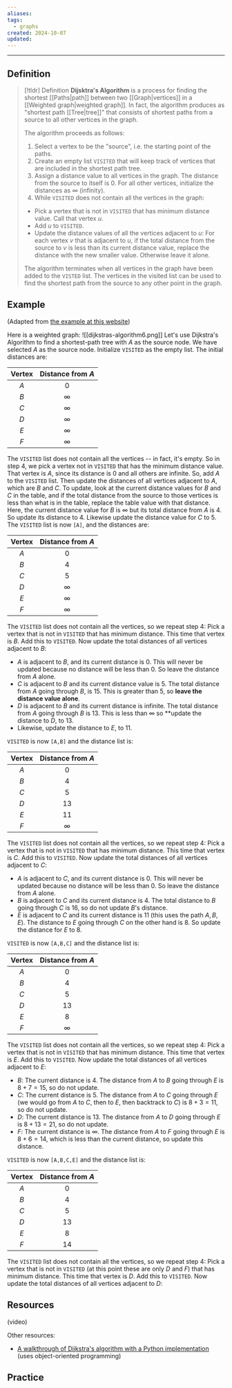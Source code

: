 ```yaml
---
aliases: 
tags:
  - graphs
created: 2024-10-07
updated:
---
```

---
## Definition 

> [!tldr] Definition
> **Dijsktra's Algorithm** is a process for finding the shortest [[Paths|path]] between two [[Graph|vertices]] in a [[Weighted graph|weighted graph]]. In fact, the algorithm produces as "shortest path [[Tree|tree]]" that consists of shortest paths from a source to all other vertices in the graph. 
> 
> The algorithm proceeds as follows: 
> 1. Select a vertex to be the "source", i.e. the starting point of the paths. 
> 2. Create an empty list `VISITED` that will keep track of vertices that are included in the shortest path tree. 
> 3. Assign a distance value to all vertices in the graph. The distance from the source to itself is 0. For all other vertices, initialize the distances as $\infty$ (infinity). 
> 4. While `VISITED` does not contain all the vertices in the graph: 
> 	- Pick a vertex that is not in `VISITED` that has minimum distance value. Call that vertex $u$. 
> 	- Add $u$ to `VISITED`. 
> 	- Update the distance values of all the vertices adjacent to $u$: For each vertex $v$ that is adjacent to $u$, if the total distance from the source to $v$ is less than its current distance value, replace the distance with the new smaller value. Otherwise leave it alone. 
> 
> The algorithm terminates when all vertices in the graph have been added to the `VISTED` list. The vertices in the visited list can be used to find the shortest path from the source to any other point in the graph. 

## Example

(Adapted from [the example at this website](https://www.javatpoint.com/dijkstras-algorithm))

Here is a weighted graph: 
![[dijkstras-algorithm6.png]]
Let's use Dijkstra's Algorithm to find a shortest-path tree with $A$ as the source node. We have selected $A$ as the source node. Initialize `VISITED` as the empty list. The initial distances are: 

| Vertex | Distance from $A$ |
| :----: | :---------------: |
|  $A$   |        $0$        |
|  $B$   |     $\infty$      |
|  $C$   |     $\infty$      |
|  $D$   |     $\infty$      |
|  $E$   |     $\infty$      |
|  $F$   |     $\infty$      |

The `VISITED` list does not contain all the vertices -- in fact, it's empty. So in step 4, we pick a vertex not in `VISITED` that has the minimum distance value. That vertex is $A$, since its distance is 0 and all others are infinite. So, add $A$ to the `VISITED` list. Then update the distances of all vertices adjacent to $A$, which are $B$ and $C$. To update, look at the current distance values for $B$ and $C$ in the table, and if the total distance from the source to those vertices is less than what is in the table, replace the table value with that distance. Here, the current distance value for $B$ is $\infty$ but its total distance from $A$ is $4$. So update its distance to $4$. Likewise update the distance value for $C$ to $5$. The `VISITED` list is now `[A]`, and the distances are:

| Vertex | Distance from $A$ |
| :----: | :---------------: |
|  $A$   |        $0$        |
|  $B$   |        $4$        |
|  $C$   |        $5$        |
|  $D$   |     $\infty$      |
|  $E$   |     $\infty$      |
|  $F$   |     $\infty$      |
The `VISITED` list does not contain all the vertices, so we repeat step 4: Pick a vertex that is not in `VISITED` that has minimum distance. This time that vertex is $B$. Add this to `VISITED`. Now update the total distances of all vertices adjacent to $B$: 

- $A$ is adjacent to $B$, and its current distance is $0$. This will never be updated because no distance will be less than $0$. So leave the distance from $A$ alone. 
- $C$ is adjacent to $B$ and its current distance value is $5$. The total distance from $A$ going through $B$, is 15. This is greater than $5$, so **leave the distance value alone**. 
- $D$ is adjacent to $B$ and its current distance is infinite. The total distance from $A$ going through $B$ is 13. This is less than $\infty$ so **update the distance to $D$, to $13$. 
- Likewise, update the distance to $E$, to $11$. 

`VISITED` is now `[A,B]` and the distance list is: 

| Vertex | Distance from $A$ |
| :----: | :---------------: |
|  $A$   |        $0$        |
|  $B$   |        $4$        |
|  $C$   |        $5$        |
|  $D$   |       $13$        |
|  $E$   |       $11$        |
|  $F$   |     $\infty$      |
The `VISITED` list does not contain all the vertices, so we repeat step 4: Pick a vertex that is not in `VISITED` that has minimum distance. This time that vertex is $C$. Add this to `VISITED`.  Now update the total distances of all vertices adjacent to $C$: 

- $A$ is adjacent to $C$, and its current distance is $0$. This will never be updated because no distance will be less than $0$. So leave the distance from $A$ alone. 
- $B$ is adjacent to $C$ and its current distance is $4$. The total distance to $B$ going through $C$ is 16, so do not update $B$'s distance. 
- $E$ is adjacent to $C$ and its current distance is $11$ (this uses the path $A, B, E$). The distance to $E$ going through $C$ on the other hand is $8$. So update the distance for $E$ to $8$. 

`VISITED` is now `[A,B,C]` and the distance list is: 

| Vertex | Distance from $A$ |
| :----: | :---------------: |
|  $A$   |        $0$        |
|  $B$   |        $4$        |
|  $C$   |        $5$        |
|  $D$   |     $13$      |
|  $E$   |     $8$      |
|  $F$   |     $\infty$      |
The `VISITED` list does not contain all the vertices, so we repeat step 4: Pick a vertex that is not in `VISITED` that has minimum distance. This time that vertex is $E$. Add this to `VISITED`.  Now update the total distances of all vertices adjacent to $E$: 

- $B$: The current distance is $4$. The distance from $A$ to $B$ going through $E$ is $8+7 =15$, so do not update. 
- $C$: The current distance is $5$. The distance from $A$ to $C$ going through $E$ (we would go from $A$ to $C$, then to $E$, then backtrack to $C$) is $8+3 =11$, so do not update.
- $D$: The current distance is $13$. The distance from $A$ to $D$ going through $E$ is $8+13 =21$, so do not update. 
- $F$: The current distance is $\infty$. The distance from $A$ to $F$ going through $E$ is $8+6 =14$, which is less than the current distance, so update this distance. 

`VISITED` is now `[A,B,C,E]` and the distance list is: 

| Vertex | Distance from $A$ |
| :----: | :---------------: |
|  $A$   |        $0$        |
|  $B$   |        $4$        |
|  $C$   |        $5$        |
|  $D$   |       $13$        |
|  $E$   |        $8$        |
|  $F$   |       $14$        |

The `VISITED` list does not contain all the vertices, so we repeat step 4: Pick a vertex that is not in `VISITED` (at this point these are only $D$ and $F$) that has minimum distance. This time that vertex is $D$. Add this to `VISITED`.  Now update the total distances of all vertices adjacent to $D$: 

## Resources 

(video)

Other resources: 
- [A walkthrough of Dijkstra's algorithm with a Python implementation](https://www.w3schools.com/dsa/dsa_algo_graphs_dijkstra.php) (uses object-oriented programming)

## Practice 

